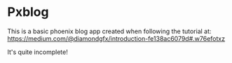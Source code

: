 # Pxblog

This is a basic phoenix blog app created when following the tutorial at:
https://medium.com/@diamondgfx/introduction-fe138ac6079d#.w76efotxz

It's quite incomplete!
